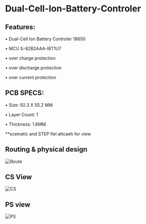 # Dual-Cell-Ion-Battery-Controler

## Features:

• Dual-Cell Ion Battery Controler 18650

• MCU S-82B2AAA-I8T1U7
   
• over charge protection

• over discharge protection

• over current protection

## PCB SPECS:

•	Size: 92.3 X 55.2 MM

•	Layer Count: 1

•	Thickness: 1.6MM.


**scematic and STEP fiel attcaeh for view 


## Routing & physical design

![Route](https://github.com/liroman2312/Dual-Cell-Ion-Battery-Controler/assets/101349420/e07f1afd-fd02-44b4-a852-e3faebb58e0d)


## CS View

![CS](https://github.com/liroman2312/Dual-Cell-Ion-Battery-Controler/assets/101349420/22538916-a892-4bc1-a4a6-5c639bbdf14e)

## PS view

![PS](https://github.com/liroman2312/Dual-Cell-Ion-Battery-Controler/assets/101349420/bda0f86e-3416-4bdc-9860-dbff085dd478)

